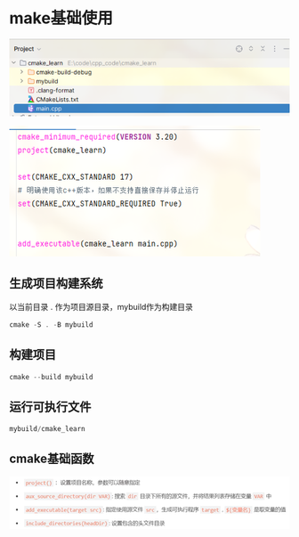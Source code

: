 # make基础使用

![image-20231025152030460](cmake.assets/image-20231025152030460.png)



![image-20231025152049282](cmake.assets/image-20231025152049282.png)

## 生成项目构建系统

以当前目录 . 作为项目源目录，mybuild作为构建目录

```c++
cmake -S . -B mybuild
```

## 构建项目

```c++
cmake --build mybuild
```

## 运行可执行文件

```c++
mybuild/cmake_learn
```



## cmake基础函数

![image-20231127205616775](cmake.assets/image-20231127205616775.png)

